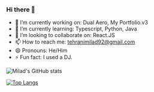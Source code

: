 ### Hi there 👋

- 🔭 I’m currently working on: Dual Aero, My Portfolio.v3
- 🌱 I’m currently learning: Typescript, Python, Java
- 👯 I’m looking to collaborate on: React.JS
- 📫 How to reach me: tehranimilad92@gmail.com
- 😄 Pronouns: He/Him
- ⚡ Fun fact: I used a DJ.

![Milad's GitHub stats](https://github-readme-stats.vercel.app/api?username=tehranimilad92&show_icons=true&bg_color=00000000)

[![Top Langs](https://github-readme-stats-git-masterrstaa-rickstaa.vercel.app/api/top-langs/?username=tehranimilad)](https://github.com/tehranimilad/github-readme-stats)

